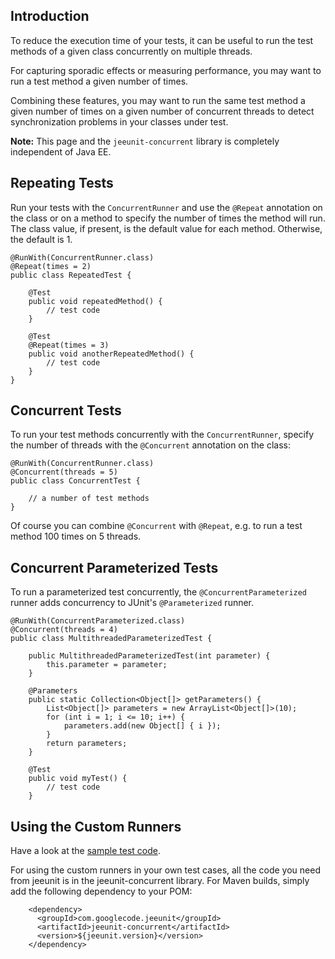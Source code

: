 ## Introduction ##

To reduce the execution time of your tests, it can be useful to run the test methods of a given class concurrently on multiple threads.

For capturing sporadic effects or measuring performance, you may want to run a test method a given number of times.

Combining these features, you may want to run the same test method a given number of times on a given number of concurrent threads to detect synchronization problems in your classes under test.

**Note:** This page and the `jeeunit-concurrent` library is completely independent of Java EE.

## Repeating Tests ##

Run your tests with the `ConcurrentRunner` and use the `@Repeat` annotation on the class or on a method to specify the number of times the method will run. The class value, if present, is the default value for each method. Otherwise, the default is 1.

```
@RunWith(ConcurrentRunner.class)
@Repeat(times = 2)
public class RepeatedTest {

    @Test
    public void repeatedMethod() {
        // test code
    }

    @Test
    @Repeat(times = 3)
    public void anotherRepeatedMethod() {
        // test code
    }
}
```

## Concurrent Tests ##

To run your test methods concurrently with the `ConcurrentRunner`, specify the number of threads with the `@Concurrent` annotation on the class:

```
@RunWith(ConcurrentRunner.class)
@Concurrent(threads = 5)
public class ConcurrentTest {

    // a number of test methods
}
```

Of course you can combine `@Concurrent` with `@Repeat`, e.g. to run a test method 100 times on 5 threads.

## Concurrent Parameterized Tests ##

To run a parameterized test concurrently, the `@ConcurrentParameterized` runner adds concurrency to JUnit's `@Parameterized` runner.

```
@RunWith(ConcurrentParameterized.class)
@Concurrent(threads = 4)
public class MultithreadedParameterizedTest {

    public MultithreadedParameterizedTest(int parameter) {
        this.parameter = parameter;
    }

    @Parameters
    public static Collection<Object[]> getParameters() {
        List<Object[]> parameters = new ArrayList<Object[]>(10);
        for (int i = 1; i <= 10; i++) {
            parameters.add(new Object[] { i });
        }
        return parameters;
    }

    @Test
    public void myTest() {
        // test code
    }
```

## Using the Custom Runners ##

Have a look at the [sample test code](http://code.google.com/p/jeeunit/source/browse/#hg%2Fjeeunit-concurrent%2Fsrc%2Ftest%2Fjava%2Fcom%2Fgooglecode%2Fjeeunit%2Fconcurrent%2Ftest).

For using the custom runners in your own test cases, all the code you need from jeeunit is in the jeeunit-concurrent library. For Maven builds, simply add the following dependency to your POM:

```
    <dependency>
      <groupId>com.googlecode.jeeunit</groupId>
      <artifactId>jeeunit-concurrent</artifactId>
      <version>${jeeunit.version}</version>
    </dependency>  
```